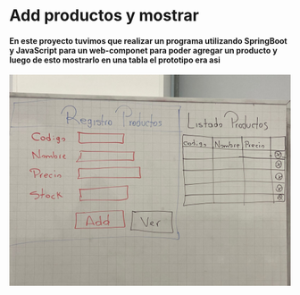 # Add productos y mostrar

#### En este proyecto tuvimos que realizar un programa utilizando SpringBoot y JavaScript para un web-componet para poder agregar un producto y luego de esto mostrarlo en una tabla el prototipo era asi

![Prototipos](src\main\resources\static\productos.jpg)

